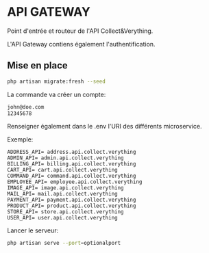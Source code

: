 # API GATEWAY
Point d'entrée et routeur de l'API Collect&Verything.

L'API Gateway contiens également l'authentification.

## Mise en place

```bash
php artisan migrate:fresh --seed
```

La commande va créer un compte:
```bash
john@doe.com
12345678
```
Renseigner également dans le .env l'URI des différents microservice.

Exemple:

```dotenv
ADDRESS_API= address.api.collect.verything
ADMIN_API= admin.api.collect.verything
BILLING_API= billing.api.collect.verything
CART_API= cart.api.collect.verything
COMMAND_API= command.api.collect.verything
EMPLOYEE_API= employee.api.collect.verything
IMAGE_API= image.api.collect.verything
MAIL_API= mail.api.collect.verything
PAYMENT_API= payment.api.collect.verything
PRODUCT_API= product.api.collect.verything
STORE_API= store.api.collect.verything
USER_API= user.api.collect.verything
```

Lancer le serveur:
```bash
php artisan serve --port=optionalport
```
